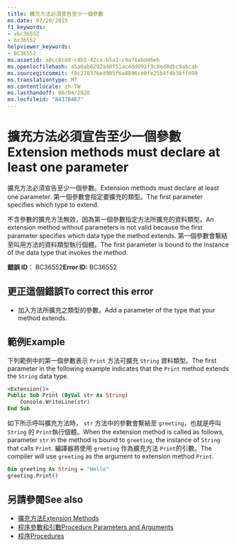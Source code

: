 ```yaml
---
title: 擴充方法必須宣告至少一個參數
ms.date: 07/20/2015
f1_keywords:
- vbc36552
- bc36552
helpviewer_keywords:
- BC36552
ms.assetid: a8cc8cdd-cdb5-42ca-b5a1-c9a71abd46eb
ms.openlocfilehash: a5a6ab0292a40f51ac4dd092f3c8ed8dbc9abcab
ms.sourcegitcommit: f8c270376ed905f6a8896ce0fe25b4f4b38ff498
ms.translationtype: MT
ms.contentlocale: zh-TW
ms.lasthandoff: 06/04/2020
ms.locfileid: "84378467"
---
```

# <a name="extension-methods-must-declare-at-least-one-parameter"></a><span data-ttu-id="1b271-102">擴充方法必須宣告至少一個參數</span><span class="sxs-lookup"><span data-stu-id="1b271-102">Extension methods must declare at least one parameter</span></span>
<span data-ttu-id="1b271-103">擴充方法必須宣告至少一個參數。</span><span class="sxs-lookup"><span data-stu-id="1b271-103">Extension methods must declare at least one parameter.</span></span> <span data-ttu-id="1b271-104">第一個參數會指定要擴充的類型。</span><span class="sxs-lookup"><span data-stu-id="1b271-104">The first parameter specifies which type to extend.</span></span>  
  
 <span data-ttu-id="1b271-105">不含參數的擴充方法無效，因為第一個參數指定方法所擴充的資料類型。</span><span class="sxs-lookup"><span data-stu-id="1b271-105">An extension method without parameters is not valid because the first parameter specifies which data type the method extends.</span></span> <span data-ttu-id="1b271-106">第一個參數會繫結至叫用方法的資料類型執行個體。</span><span class="sxs-lookup"><span data-stu-id="1b271-106">The first parameter is bound to the instance of the data type that invokes the method.</span></span>  
  
 <span data-ttu-id="1b271-107">**錯誤 ID︰** BC36552</span><span class="sxs-lookup"><span data-stu-id="1b271-107">**Error ID:** BC36552</span></span>  
  
## <a name="to-correct-this-error"></a><span data-ttu-id="1b271-108">更正這個錯誤</span><span class="sxs-lookup"><span data-stu-id="1b271-108">To correct this error</span></span>  
  
- <span data-ttu-id="1b271-109">加入方法所擴充之類型的參數。</span><span class="sxs-lookup"><span data-stu-id="1b271-109">Add a parameter of the type that your method extends.</span></span>  
  
## <a name="example"></a><span data-ttu-id="1b271-110">範例</span><span class="sxs-lookup"><span data-stu-id="1b271-110">Example</span></span>  
 <span data-ttu-id="1b271-111">下列範例中的第一個參數表示 `Print` 方法可擴充 `String` 資料類型。</span><span class="sxs-lookup"><span data-stu-id="1b271-111">The first parameter in the following example indicates that the `Print` method extends the `String` data type.</span></span>  
  
```vb  
<Extension()> _  
Public Sub Print (ByVal str As String)  
    Console.WriteLine(str)  
End Sub  
```  
  
 <span data-ttu-id="1b271-112">如下所示呼叫擴充方法時， `str` 方法中的參數會繫結至 `greeting`，也就是呼叫 `String` 的 `Print`執行個體。</span><span class="sxs-lookup"><span data-stu-id="1b271-112">When the extension method is called as follows, parameter `str` in the method is bound to `greeting`, the instance of `String` that calls `Print`.</span></span> <span data-ttu-id="1b271-113">編譯器將使用 `greeting` 作為擴充方法 `Print`的引數。</span><span class="sxs-lookup"><span data-stu-id="1b271-113">The compiler will use `greeting` as the argument to extension method `Print`.</span></span>  
  
```vb  
Dim greeting As String = "Hello"  
greeting.Print()  
```  
  
## <a name="see-also"></a><span data-ttu-id="1b271-114">另請參閱</span><span class="sxs-lookup"><span data-stu-id="1b271-114">See also</span></span>

- [<span data-ttu-id="1b271-115">擴充方法</span><span class="sxs-lookup"><span data-stu-id="1b271-115">Extension Methods</span></span>](../programming-guide/language-features/procedures/extension-methods.md)
- [<span data-ttu-id="1b271-116">程序參數和引數</span><span class="sxs-lookup"><span data-stu-id="1b271-116">Procedure Parameters and Arguments</span></span>](../programming-guide/language-features/procedures/procedure-parameters-and-arguments.md)
- [<span data-ttu-id="1b271-117">程序</span><span class="sxs-lookup"><span data-stu-id="1b271-117">Procedures</span></span>](../programming-guide/language-features/procedures/index.md)
